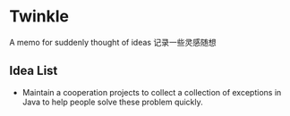 # Twinkle
A memo for suddenly thought of ideas 
记录一些灵感随想
## Idea List
- Maintain a cooperation projects to collect a collection of exceptions in Java to help people solve these problem quickly.
